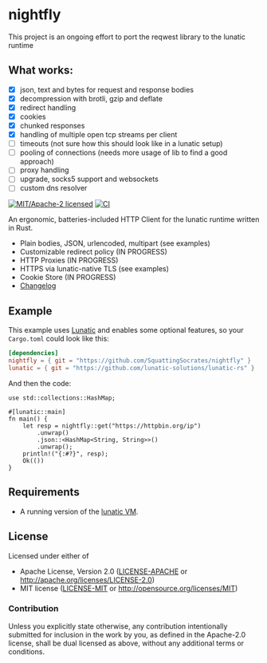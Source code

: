 # nightfly

This project is an ongoing effort to port the reqwest library to the lunatic runtime

## What works:

* [x] json, text and bytes for request and response bodies
* [x] decompression with brotli, gzip and deflate
* [x] redirect handling
* [x] cookies
* [x] chunked responses
* [x] handling of multiple open tcp streams per client
* [ ] timeouts (not sure how this should look like in a lunatic setup)
* [ ] pooling of connections (needs more usage of lib to find a good approach)
* [ ] proxy handling
* [ ] upgrade, socks5 support and websockets
* [ ] custom dns resolver

<!-- [![crates.io](https://img.shields.io/crates/v/nightfly.svg)](https://crates.io/crates/nightfly) -->
<!-- [![Documentation](https://docs.rs/nightfly/badge.svg)](https://docs.rs/nightfly) -->
[![MIT/Apache-2 licensed](https://img.shields.io/crates/l/nightfly.svg)](./LICENSE-APACHE)
[![CI](https://github.com/SquattingSocrates/nightfly/workflows/CI/badge.svg)](https://github.com/SquattingSocrates/nightfly/actions?query=workflow%3ACI)

An ergonomic, batteries-included HTTP Client for the lunatic runtime written in Rust.

- Plain bodies, JSON, urlencoded, multipart (see examples)
- Customizable redirect policy (IN PROGRESS)
- HTTP Proxies (IN PROGRESS)
- HTTPS via lunatic-native TLS (see examples)
- Cookie Store (IN PROGRESS)
- [Changelog](CHANGELOG.md)


## Example

This example uses [Lunatic](https://lunatic.rs) and enables some
optional features, so your `Cargo.toml` could look like this:

```toml
[dependencies]
nightfly = { git = "https://github.com/SquattingSocrates/nightfly" }
lunatic = { git = "https://github.com/lunatic-solutions/lunatic-rs" }
```

And then the code:

```rust,no_run
use std::collections::HashMap;

#[lunatic::main]
fn main() {
    let resp = nightfly::get("https://httpbin.org/ip")
        .unwrap()
        .json::<HashMap<String, String>>()
        .unwrap();
    println!("{:#?}", resp);
    Ok(())
}
```

## Requirements

- A running version of the [lunatic VM](https://github.com/lunatic-solutions/lunatic).

## License

Licensed under either of

- Apache License, Version 2.0 ([LICENSE-APACHE](LICENSE-APACHE) or http://apache.org/licenses/LICENSE-2.0)
- MIT license ([LICENSE-MIT](LICENSE-MIT) or http://opensource.org/licenses/MIT)

### Contribution

Unless you explicitly state otherwise, any contribution intentionally submitted
for inclusion in the work by you, as defined in the Apache-2.0 license, shall
be dual licensed as above, without any additional terms or conditions.
